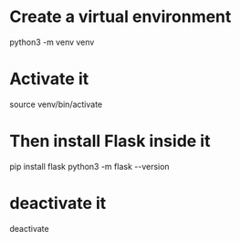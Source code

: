 # Create a virtual environment
python3 -m venv venv

# Activate it
source venv/bin/activate

# Then install Flask inside it
pip install flask
python3 -m flask --version

# deactivate it
deactivate
